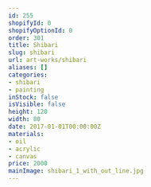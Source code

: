 ```yaml
---
id: 255
shopifyId: 0
shopifyOptionId: 0
order: 301
title: Shibari
slug: shibari
url: art-works/shibari
aliases: []
categories:
- shibari
- painting
inStock: false
isVisible: false
height: 120
width: 80
date: 2017-01-01T00:00:00Z
materials:
- oil
- acrylic
- canvas
price: 2000
mainImage: shibari_1_with_out_line.jpg
---
```

